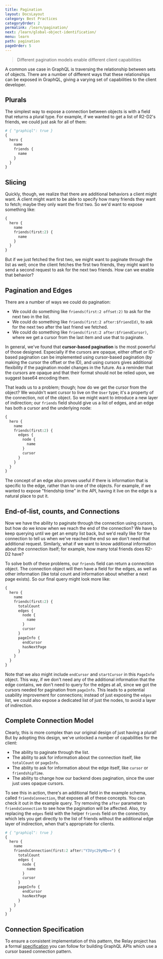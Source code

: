```yaml
---
title: Pagination
layout: DocsLayout
category: Best Practices
categoryOrder: 2
permalink: /learn/pagination/
next: /learn/global-object-identification/
menu: learn
path: pagination
pageOrder: 5
---
```


> Different pagination models enable different client capabilities

A common use case in GraphQL is traversing the relationship between sets of objects. There are a number of different ways that these relationships can be exposed in GraphQL, giving a varying set of capabilities to the client developer.

## Plurals

The simplest way to expose a connection between objects is with a field that returns a plural type. For example, if we wanted to get a list of R2-D2's friends, we could just ask for all of them:

```graphql
# { "graphiql": true }
{
  hero {
    name
    friends {
      name
    }
  }
}
```

## Slicing

Quickly, though, we realize that there are additional behaviors a client might want. A client might want to be able to specify how many friends they want to fetch; maybe they only want the first two. So we'd want to expose something like:


```graphql
{
  hero {
    name
    friends(first:2) {
      name
    }
  }
}
```

But if we just fetched the first two, we might want to paginate through the list as well; once the client fetches the first two friends, they might want to send a second request to ask for the next two friends. How can we enable that behavior?

## Pagination and Edges

There are a number of ways we could do pagination:

 - We could do something like `friends(first:2 offset:2)` to ask for the next two in the list.
 - We could do something like `friends(first:2 after:$friendId)`, to ask for the next two after the last friend we fetched.
 - We could do something like `friends(first:2 after:$friendCursor)`, where we get a cursor from the last item and use that to paginate.

In general, we've found that **cursor-based pagination** is the most powerful of those designed. Especially if the cursors are opaque, either offset or ID-based pagination can be implemented using cursor-based pagination (by making the cursor the offset or the ID), and using cursors gives additional flexibility if the pagination model changes in the future. As a reminder that the cursors are opaque and that their format should not be relied upon, we suggest base64 encoding them.

That leads us to a problem; though; how do we get the cursor from the object? We wouldn't want cursor to live on the `User` type; it's a property of the connection, not of the object. So we might want to introduce a new layer of indirection; our `friends` field should give us a list of edges, and an edge has both a cursor and the underlying node:

```graphql
{
  hero {
    name
    friends(first:2) {
      edges {
        node {
          name
        }
        cursor
      }
    }
  }
}
```

The concept of an edge also proves useful if there is information that is specific to the edge, rather than to one of the objects. For example, if we wanted to expose "friendship time" in the API, having it live on the edge is a natural place to put it.

## End-of-list, counts, and Connections

Now we have the ability to paginate through the connection using cursors, but how do we know when we reach the end of the connection? We have to keep querying until we get an empty list back, but we'd really like for the connection to tell us when we've reached the end so we don't need that additional request. Similarly, what if we want to know additional information about the connection itself; for example, how many total friends does R2-D2 have?

To solve both of these problems, our `friends` field can return a connection object. The connection object will then have a field for the edges, as well as other information (like total count and information about whether a next page exists). So our final query might look more like:


```graphql
{
  hero {
    name
    friends(first:2) {
      totalCount
      edges {
        node {
          name
        }
        cursor
      }
      pageInfo {
        endCursor
        hasNextPage
      }
    }
  }
}
```

Note that we also might include `endCursor` and `startCursor` in this `PageInfo` object. This way, if we don't need any of the additional information that the edge contains, we don't need to query for the edges at all, since we got the cursors needed for pagination from `pageInfo`. This leads to a potential usability improvement for connections; instead of just exposing the `edges` list, we could also expose a dedicated list of just the nodes, to avoid a layer of indirection.

## Complete Connection Model

Clearly, this is more complex than our original design of just having a plural! But by adopting this design, we've unlocked a number of capabilities for the client:

 - The ability to paginate through the list.
 - The ability to ask for information about the connection itself, like `totalCount` or `pageInfo`.
 - The ability to ask for information about the edge itself, like `cursor` or `friendshipTime`.
 - The ability to change how our backend does pagination, since the user just uses opaque cursors.

To see this in action, there's an additional field in the example schema, called `friendsConnection`, that exposes all of these concepts. You can check it out in the example query. Try removing the `after` parameter to `friendsConnection` to see how the pagination will be affected. Also, try replacing the `edges` field with the helper `friends` field on the connection, which lets you get directly to the list of friends without the additional edge layer of indirection, when that's appropriate for clients.

```graphql
# { "graphiql": true }
{
  hero {
    name
    friendsConnection(first:2 after:"Y3Vyc29yMQ==") {
      totalCount
      edges {
        node {
          name
        }
        cursor
      }
      pageInfo {
        endCursor
        hasNextPage
      }
    }
  }
}
```

## Connection Specification

To ensure a consistent implementation of this pattern, the Relay project has a formal [specification](https://facebook.github.io/relay/graphql/connections.htm) you can follow for building GraphQL APIs which use a cursor based connection pattern.
